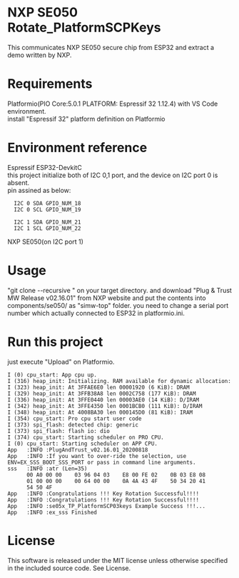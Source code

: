 # NXP SE050 Rotate_PlatformSCPKeys

This communicates NXP SE050 secure chip from ESP32 and extract a demo written by NXP.

# Requirements

  Platformio(PIO Core:5.0.1 PLATFORM: Espressif 32 1.12.4) with VS Code environment.  
  install "Espressif 32" platform definition on Platformio  

# Environment reference
  
  Espressif ESP32-DevkitC  
  this project initialize both of I2C 0,1 port, and the device on I2C port 0 is absent.  
  pin assined as below:  


      I2C 0 SDA GPIO_NUM_18
      I2C 0 SCL GPIO_NUM_19

      I2C 1 SDA GPIO_NUM_21
      I2C 1 SCL GPIO_NUM_22
          
  NXP SE050(on I2C port 1)  

# Usage

"git clone --recursive " on your target directory. 
and download "Plug & Trust MW Release v02.16.01" from NXP website
and put the contents into components/se050/ as "simw-top" folder. 
you need to change a serial port number which actually connected to ESP32 in platformio.ini.  

# Run this project

just execute "Upload" on Platformio.   

```
I (0) cpu_start: App cpu up.
I (316) heap_init: Initializing. RAM available for dynamic allocation:
I (323) heap_init: At 3FFAE6E0 len 00001920 (6 KiB): DRAM
I (329) heap_init: At 3FFB38A8 len 0002C758 (177 KiB): DRAM
I (336) heap_init: At 3FFE0440 len 00003AE0 (14 KiB): D/IRAM
I (342) heap_init: At 3FFE4350 len 0001BCB0 (111 KiB): D/IRAM
I (348) heap_init: At 4008BA30 len 000145D0 (81 KiB): IRAM
I (354) cpu_start: Pro cpu start user code
I (373) spi_flash: detected chip: generic
I (373) spi_flash: flash io: dio
I (374) cpu_start: Starting scheduler on PRO CPU.
I (0) cpu_start: Starting scheduler on APP CPU.
App   :INFO :PlugAndTrust_v02.16.01_20200818
App   :INFO :If you want to over-ride the selection, use ENV=EX_SSS_BOOT_SSS_PORT or pass in command line arguments.
sss   :INFO :atr (Len=35)
      00 A0 00 00    03 96 04 03    E8 00 FE 02    0B 03 E8 08
      01 00 00 00    00 64 00 00    0A 4A 43 4F    50 34 20 41
      54 50 4F
App   :INFO :Congratulations !!! Key Rotation Successful!!!!
App   :INFO :Congratulations !!! Key Rotation Successful!!!!
App   :INFO :se05x_TP_PlatformSCP03keys Example Success !!!...
App   :INFO :ex_sss Finished
```

# License

This software is released under the MIT license unless otherwise specified in the included source code. See License. 
